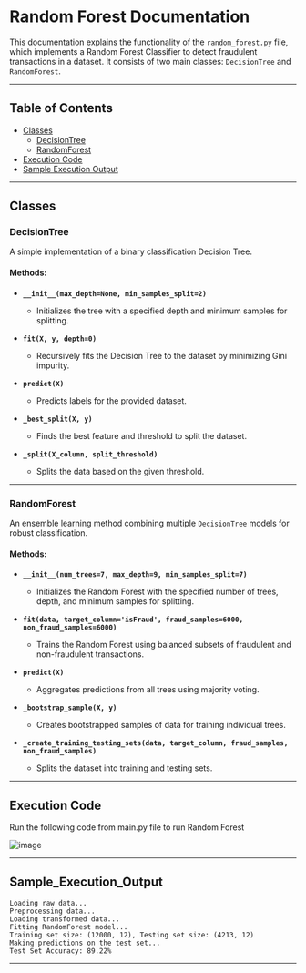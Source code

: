 # Random Forest Documentation

This documentation explains the functionality of the `random_forest.py` file, which implements a Random Forest Classifier to detect fraudulent transactions in a dataset. It consists of two main classes: `DecisionTree` and `RandomForest`.

---

## Table of Contents

- [Classes](#Classes)
    - [DecisionTree](#DecisionTree)
    - [RandomForest](#RandomForest)
- [Execution Code](#Execution_Code)
- [Sample Execution Output](#Sample_Execution_Output)

---

## Classes

### DecisionTree

A simple implementation of a binary classification Decision Tree.

#### Methods:

- **`__init__(max_depth=None, min_samples_split=2)`**
  - Initializes the tree with a specified depth and minimum samples for splitting.

- **`fit(X, y, depth=0)`**
  - Recursively fits the Decision Tree to the dataset by minimizing Gini impurity.

- **`predict(X)`**
  - Predicts labels for the provided dataset.

- **`_best_split(X, y)`**
  - Finds the best feature and threshold to split the dataset.

- **`_split(X_column, split_threshold)`**
  - Splits the data based on the given threshold.

---

### RandomForest

An ensemble learning method combining multiple `DecisionTree` models for robust classification.

#### Methods:

- **`__init__(num_trees=7, max_depth=9, min_samples_split=7)`**
  - Initializes the Random Forest with the specified number of trees, depth, and minimum samples for splitting.

- **`fit(data, target_column='isFraud', fraud_samples=6000, non_fraud_samples=6000)`**
  - Trains the Random Forest using balanced subsets of fraudulent and non-fraudulent transactions.

- **`predict(X)`**
  - Aggregates predictions from all trees using majority voting.

- **`_bootstrap_sample(X, y)`**
  - Creates bootstrapped samples of data for training individual trees.

- **`_create_training_testing_sets(data, target_column, fraud_samples, non_fraud_samples)`**
  - Splits the dataset into training and testing sets.

---

## Execution Code
<p>
Run the following code from main.py file to run Random Forest
</p>

![image](https://github.com/user-attachments/assets/6571a139-5b9f-47bd-94bc-2de6a4ea712f)

---

## Sample_Execution_Output

```
Loading raw data...
Preprocessing data...
Loading transformed data...
Fitting RandomForest model...
Training set size: (12000, 12), Testing set size: (4213, 12)
Making predictions on the test set...
Test Set Accuracy: 89.22%
```

---


